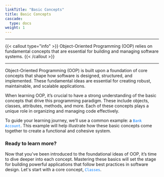```yaml
---
linkTitle: "Basic Concepts"
title: Basic Concepts
cascade:
  type: docs
weight: 1
---
```


___

{{< callout type="info" >}}
Object-Oriented Programming (OOP) relies on fundamental concepts that are essential for building and managing software systems.
{{< /callout >}}

___

Object-Oriented Programming (OOP) is built upon a foundation of core concepts that shape how software is designed, structured, and implemented. These fundamental ideas are essential for creating robust, maintainable, and scalable applications.

When learning OOP, it’s crucial to have a strong understanding of the basic concepts that drive this programming paradigm. These include objects, classes, attributes, methods, and more. Each of these concepts plays a unique role in organizing and managing code effectively.

To guide your learning journey, we’ll use a common example: a <font color="#007bff">`Bank Account`</font>. This example will help illustrate how these basic concepts come together to create a functional and cohesive system.


### Ready to learn more?

Now that you've been introduced to the foundational ideas of OOP, it’s time to dive deeper into each concept. Mastering these basics will set the stage for building powerful applications that follow best practices in software design. Let's start with a core concept, <font color="#007bff">`Classes`</font>.



